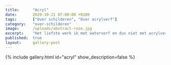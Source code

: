 ```yaml
---
title:      "Acryl"
date:       2020-10-21 07:00:00 +0200
tags:       ["Over schilderen", "Over acrylverf"]
category:   "over-schilderen"
image:      /uploads/abstract-roze.jpg
excerpt:    "Het liefste werk ik met waterverf en dus niet met acrylverf. Voor de afwisseling grijp ik er soms wel naar. Het is zo anders dan waterverf. Daarom is het extra inspirerend en uitdagend. Ondanks de worsteling die ik ermee kan hebben ben ik vaak blij verrast met het resultaat."
published:  true
layout:     gallery-post
---
```


{% include gallery.html id="acryl" show_description=false %}
